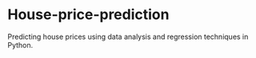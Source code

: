 # House-price-prediction
Predicting house prices using data analysis and regression techniques in Python.
